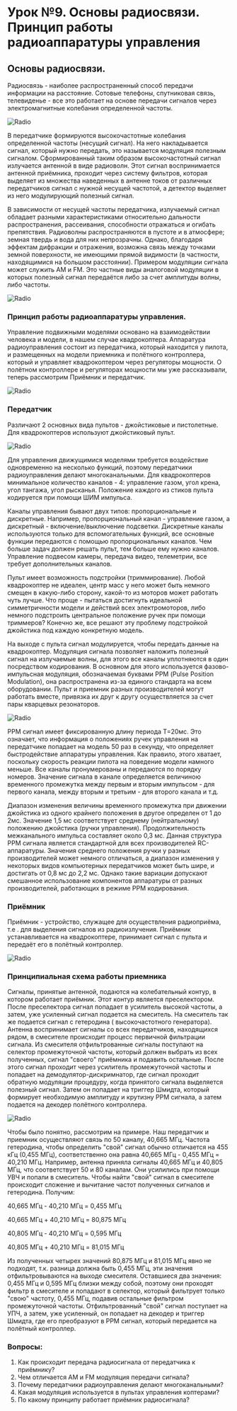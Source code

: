Урок №9. Основы радиосвязи. Принцип работы радиоаппаратуры управления
=====================================================================

Основы радиосвязи.
------------------

Радиосвязь - наиболее распространенный способ передачи информации на расстояние. Сотовые телефоны, спутниковая связь, телевиденье - все это работает на основе передачи сигналов через электромагнитные колебания определенной частоты. 
 
![Radio](assets/15_1.png)
 
В передатчике формируются высокочастотные колебания определенной частоты (несущий сигнал). На него накладывается сигнал, который нужно передать, это называется модуляция полезным сигналом. Сформированный таким образом высокочастотный сигнал излучается антенной в виде радиоволн.  Этот сигнал воспринимается антенной приёмника, проходит через систему фильтров, которая выделяет из множества наведенных в антенне токов от различных передатчиков сигнал с нужной несущей частотой, а детектор выделяет из него модулирующий полезный сигнал.

В зависимости от несущей частоты передатчика, излучаемый сигнал обладает разными характеристиками относительно дальности распространения, рассеивания, способности отражаться и огибать препятствия. Радиоволны распространяются в пустоте и в атмосфере; земная твердь и вода для них непрозрачны. Однако, благодаря эффектам дифракции и отражения, возможна связь между точками земной поверхности, не имеющими прямой видимости (в частности, находящимися на большом расстоянии).
Примером модуляции сигнала может служить AM и FM. Это частные виды аналоговой модуляции в которых полезный сигнал передаётся либо за счет амплитуды волны, либо частоты.
 
![Radio](assets/15_2.png) 
 
### Принцип работы радиоаппаратуры управления.

Управление подвижными моделями основано на взаимодействии человека и модели, в нашем случае квадрокоптера. Аппаратура радиоуправления состоит из передатчика, который находится у пилота, и размещенных на модели приемника и полётного контроллера, который и управляет квадрокоптером через регуляторы мощности. О полётном контроллере и регуляторах мощности мы уже рассказывали, теперь рассмотрим Приёмник и передатчик.

![Radio](assets/15_3.png)

### Передатчик

Различают 2 основных вида пультов - джойстиковые и пистолетные. Для квадрокоптеров используют джойстиковый пульт. 

![Radio](assets/15_4.png)

Для управления движущимися моделями требуется воздействие одновременно на несколько функций, поэтому передатчики радиоуправления делают многоканальными. Для квадрокоптеров минимальное количество каналов - 4: управление газом, угол крена, угол тангажа, угол рысканья. Положение каждого из стиков пульта кодируется при помощи ШИМ импульса.

Каналы управления бывают двух типов: пропорциональные и дискретные. Например, пропорциональный канал - управление газом, а дискретный - включение/выключение подсветки. Дискретные каналы используются только для вспомогательных функций, все основные функции передаются с помощью пропорциональных каналов. Чем больше задач должен решать пульт, тем больше ему нужно каналов. Управление подвесом камеры, передача видео, телеметрии, все требует дополнительных каналов.

Пульт имеет возможность подстройки (триммирование). Любой квадрокоптер не идеален, центр масс у него может быть немного смещен в какую-либо сторону, какой-то из моторов может работать чуть лучше. Что проще - пытаться достигнуть идеальной симметричности модели и действий всех электромоторов, либо немного подстроить центральное положение ручек при помощи триммеров? Конечно же, все решают эту проблему подстройкой джойстика под каждую конкретную модель.

На выходе с пульта сигнал модулируется, чтобы передать данные на квадрокоптер. Модуляция сигнала позволяет наложить полезный сигнал на излучаемые волны, для этого все каналы уплотняются в один посредством кодирования. В основном для этого используется фазово-импульсная модуляция, обозначаемая буквами РРМ (Pulse Position Modulation), она распространена из-за единого стандарта на всем оборудовании. Пульт и приемник разных производителей могут работать вместе, привязка их друг к другу осуществляется за счет пары кварцевых резонаторов.
 
![Radio](assets/15_5.png)
 
РРМ сигнал имеет фиксированную длину периода Т=20мс. Это означает, что информация о положениях ручек управления на передатчике попадает на модель 50 раз в секунду, что определяет быстродействие аппаратуры управления. Как правило, этого хватает, поскольку скорость реакции пилота на поведение модели намного меньше. Все каналы пронумерованы и передаются по порядку номеров. Значение сигнала в канале определяется величиною временного промежутка между первым и вторым импульсом - для первого канала, между вторым и третьим - для второго канала и т.д.

Диапазон изменения величины временного промежутка при движении джойстика из одного крайнего положения в другое определен от 1 до 2мс. Значение 1,5 мс соответствует среднему (нейтральному) положению джойстика (ручки управления). Продолжительность межканального импульса составляет около 0,3 мс. Данная структура РРМ сигнала является стандартной для всех производителей RC-аппаратуры. Значения среднего положения ручки у разных производителей может немного отличаться, а диапазон изменения у некоторых видов компьютерных передатчиков может быть шире, и достигать от 0,8 мс до 2,2 мс. Однако такие вариации допускают смешанное использование компонентов аппаратуры от разных производителей, работающих в режиме РРМ кодирования.

### Приёмник

Приёмник - устройство, служащее для осуществления радиоприёма, т.е . для выделения сигналов из радиоизлучения. Приёмник устанавливается на квадрокоптере, принимает сигнал с пульта и передаёт его  в полётный контроллер. 

![Radio](assets/15_6.png)

### Принципиальная схема работы приемника
 
Сигналы, принятые антенной, подаются на колебательный контур, в котором работает приёмник. Этот контур является преселектором. После преселектора сигнал попадает в усилитель высокой частоты, а затем, уже усиленный сигнал подается на смеситель. На смеситель так же подается сигнал с гетеродина ( высокочастотного генератора). Антенна воспринимает сигналы со всех передатчиков, находящихся рядом, в смесителе происходит процесс первичной фильтрации сигнала. Из смесителя отфильтрованные сигналы поступают на селектор промежуточной частоты, который должен выбрать из всех полученных, сигнал "своего" приёмника и подавить остальные.  После этого сигнал проходит через усилитель промежуточной частоты и попадает на демодулятор-дискримнатор, где сигнал проходит обратную модуляции процедуру, когда принятого сигнала выделяется полезный сигнал. Затем он попадает на триггер Шмидта, который формирует необходимую амплитуду и крутизну PPM сигнала, а затем подается на декодер полётного контроллера.

![Radio](assets/15_7.png)

Чтобы было понятно, рассмотрим на примере. Наш передатчик и приемник осуществляют связь по 50 каналу, 40,665 МГц. Частота гетеродина, чтобы определить "свой" сигнал обычно отличается на 455 кГц (0,455 МГц), соответственно она равна 40,665 МГц - 0,455 МГц = 40,210 МГц. Например, антенна приняла сигналы 40,665 МГц и 40,805 МГц, что соответствует 50 и 80 каналам. Они усилились при помощи УВЧ и попали в смеситель. Чтобы найти "свой" сигнал в смесителе происходит сложение и вычитание частот полученных сигналов и гетеродина. Получим:

40,665 МГц - 40,210 МГц = 0,455 МГц

40,665 МГц + 40,210 МГц = 80,875 МГц

40,805 МГц - 40,210 МГц = 0,595 МГц

40,805 МГц + 40,210 МГц =  81,015 МГц

Из полученных четырех значений 80,875 МГц и 81,015 МГц явно не подходят, т.к. разница должна быть 0,455 МГц, эти значения отфильтровываются на выходе смесителя. Оставшиеся два значения: 0,455 МГц и 0,595 МГц близки между собой, поэтому они проходят фильтр в смесителе и попадают в селектор, который фильтрует только "свою" частоту, 0,455 МГц, подавив остальные фильтром промежуточной частоты.
Отфильтрованный "свой" сигнал поступает на УПЧ, а затем, уже усиленный, он попадает на декодер и триггер Шмидта, где его преобразуют в PPM сигнал, который передается на полётный контроллер.

### Вопросы:

1)	Как происходит передача радиосигнала от передатчика к приёмнику?
2)	Чем отличается AM и FM модуляция передачи сигнала?
3)	Почему передатчики радиоуправления делают многоканальными?
4)	Какая модуляция используется в пультах управления коптерами?
5)	По какому принципу работает приёмник радиосигнала?
